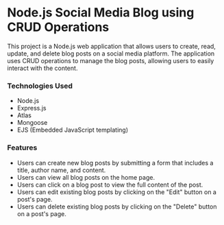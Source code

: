 <h1>Node.js Social Media Blog using CRUD Operations</h1>
<p>
This project is a Node.js web application that allows users to create, read, update, and delete blog posts on a social media platform. The application uses CRUD operations to manage the blog posts, allowing users to easily interact with the content.
</p>
<h3>Technologies Used</h3>
<ul>
<li>Node.js</li>
<li>Express.js</li>
<li>Atlas</li>
<li>Mongoose</li>
<li>EJS (Embedded JavaScript templating)</li>
</ul>
<h3>Features</h3>
<ul>
<li>Users can create new blog posts by submitting a form that includes a title, author name, and content.</li>
<li>Users can view all blog posts on the home page.</li>
<li>Users can click on a blog post to view the full content of the post.</li>
<li>Users can edit existing blog posts by clicking on the "Edit" button on a post's page.</li>
<li>Users can delete existing blog posts by clicking on the "Delete" button on a post's page.</li>
</ul>
